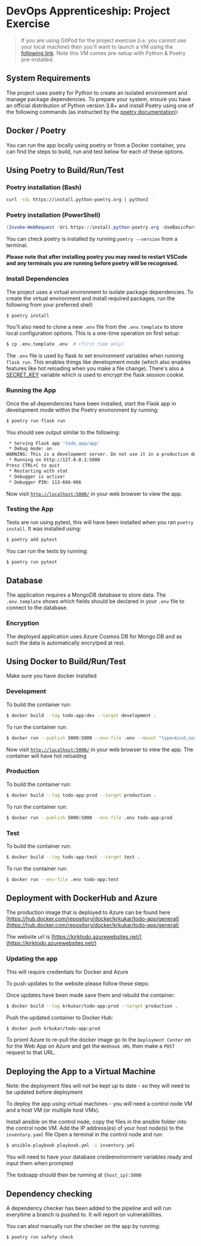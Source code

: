 # DevOps Apprenticeship: Project Exercise

> If you are using GitPod for the project exercise (i.e. you cannot use your local machine) then you'll want to launch a VM using the [following link](https://gitpod.io/#https://github.com/CorndelWithSoftwire/DevOps-Course-Starter). Note this VM comes pre-setup with Python & Poetry pre-installed.

## System Requirements

The project uses poetry for Python to create an isolated environment and manage package dependencies. To prepare your system, ensure you have an official distribution of Python version 3.8+ and install Poetry using one of the following commands (as instructed by the [poetry documentation](https://python-poetry.org/docs/#system-requirements)):

## Docker / Poetry
You can run the app locally using poetry or from a Docker container, you can find the steps to build, run and test below for each of these options.

## Using Poetry to Build/Run/Test

### Poetry installation (Bash)

```bash
curl -sSL https://install.python-poetry.org | python3 -
```

### Poetry installation (PowerShell)

```powershell
(Invoke-WebRequest -Uri https://install.python-poetry.org -UseBasicParsing).Content | py -
```

You can check poetry is installed by running `poetry --version` from a terminal.

**Please note that after installing poetry you may need to restart VSCode and any terminals you are running before poetry will be recognised.**

### Install Dependencies

The project uses a virtual environment to isolate package dependencies. To create the virtual environment and install required packages, run the following from your preferred shell:

```bash
$ poetry install
```

You'll also need to clone a new `.env` file from the `.env.template` to store local configuration options. This is a one-time operation on first setup:

```bash
$ cp .env.template .env  # (first time only)
```

The `.env` file is used by flask to set environment variables when running `flask run`. This enables things like development mode (which also enables features like hot reloading when you make a file change). There's also a [SECRET_KEY](https://flask.palletsprojects.com/en/2.3.x/config/#SECRET_KEY) variable which is used to encrypt the flask session cookie.

### Running the App

Once the all dependencies have been installed, start the Flask app in development mode within the Poetry environment by running:
```bash
$ poetry run flask run
```

You should see output similar to the following:
```bash
 * Serving Flask app 'todo_app/app'
 * Debug mode: on
WARNING: This is a development server. Do not use it in a production deployment. Use a production WSGI server instead.
 * Running on http://127.0.0.1:5000
Press CTRL+C to quit
 * Restarting with stat
 * Debugger is active!
 * Debugger PIN: 113-666-066
```
Now visit [`http://localhost:5000/`](http://localhost:5000/) in your web browser to view the app.

### Testing the App

Tests are run using pytest, this will have been installed when you ran `poetry install`. It was installed using:
```bash
$ poetry add pytest
``` 

You can run the tests by running:
```bash
$ poetry run pytest
```

## Database
The application requires a MongoDB database to store data. The `.env.template` shows which fields should be declared in your `.env` file to connect to the database.

### Encryption
The deployed application uses Azure Cosmos DB for Mongo DB and as such the data is automatically encrytped at rest.

## Using Docker to Build/Run/Test

Make sure you have docker installed

### Development

To build the container run:
```bash
$ docker build --tag todo-app:dev --target development .
```

To run the container run:
```bash
$ docker run --publish 5000:5000 --env-file .env --mount "type=bind,source=$(pwd)/todo_app,target=/app/todo_app" todo-app:dev
```

Now visit [`http://localhost:5000/`](http://localhost:5000/) in your web browser to view the app. The container will have hot reloading

### Production

To build the container run:
```bash
$ docker build --tag todo-app:prod --target production .
```

To run the container run:
```bash
$ docker run --publish 5000:5000 --env-file .env todo-app:prod
```
 
 ### Test

To build the container run:
```bash
$ docker build --tag todo-app:test --target test .
```

To run the container run:
```bash
$ docker run --env-file .env todo-app:test
```

## Deployment with DockerHub and Azure

The production image that is deployed to Azure can be found here [https://hub.docker.com/repository/docker/krkukar/todo-app/general](https://hub.docker.com/repository/docker/krkukar/todo-app/general)

The website url is [https://kirktodo.azurewebsites.net/](https://kirktodo.azurewebsites.net/)

### Updating the app

This will require credentials for Docker and Azure

To push updates to the website please follow these steps:

Once updates have been made save them and rebuild the container:
```bash
$ docker build --tag krkukar/todo-app:prod --target production .
```

Push the updated container to Docker Hub:
```bash
$ docker push krkukar/todo-app:prod
```

To promt Azure to re-pull the docker image go to the `Deployment Center` on for the Web App on Azure and get the `Webhook URL` then make a `POST` request to that URL.

## Deploying the App to a Virtual Machine

Note: the deployment files will not be kept up to date - so they will need to be updated before deployment

To deploy the app using virtual machines - you will need a control node VM and a host VM (or multiple host VMs).

Install ansible on the control node, copy the files in the ansible folder into the control node VM.
Add the IP address(es) of your host node(s) to the `inventory.yaml` file
Open a terminal in the control node and run:
```bash
$ ansible-playbook playbook.yml -i inventory.yml
```
You will need to have your database credeenvironment variables ready and input them when prompted

The todoapp should then be running at `{host_ip}:5000`

## Dependency checking
A dependency checker has been added to the pipeline and will run everytime a branch is pushed to. It will report on vulnerabilities.

You can alsol manually run the checker on the app by running:

```bash
$ poetry run safety check
```